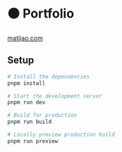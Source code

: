 # 🟠 Portfolio

[matijao.com](https://matijao.com)

## Setup

```bash
# Install the dependencies
pnpm install

# Start the development server
pnpm run dev

# Build for production
pnpm run build

# Locally preview production build
pnpm run preview
```
